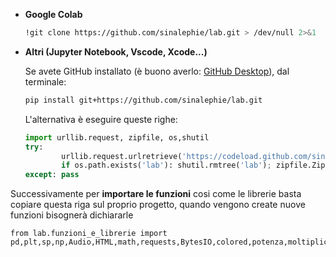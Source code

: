 * **Google Colab**

    ```bash
    !git clone https://github.com/sinalephie/lab.git > /dev/null 2>&1
    ```

* **Altri (Jupyter Notebook, Vscode, Xcode...)**

    Se avete GitHub installato (è buono averlo: [GitHub Desktop](https://desktop.github.com/)), dal terminale:

    ```bash
    pip install git+https://github.com/sinalephie/lab.git
    ```

    L'alternativa è eseguire queste righe:

    ```python
	import urllib.request, zipfile, os,shutil
	try: 
    		urllib.request.urlretrieve('https://codeload.github.com/sinalephie/lab/zip/refs/heads/main', 'lab.zip'); 
    		if os.path.exists('lab'): shutil.rmtree('lab'); zipfile.ZipFile('lab.zip', 'r').extractall('lab1'); os.remove('lab.zip'); shutil.move('lab1/lab-main', 'lab'); shutil.rmtree('lab1')
	except: pass

    ```
Successivamente per **importare le funzioni** cosi come le librerie basta copiare questa riga sul proprio progetto, quando vengono create nuove funzioni bisognerà dichiararle

```
from lab.funzioni_e_librerie import pd,plt,sp,np,Audio,HTML,math,requests,BytesIO,colored,potenza,moltiplica,somma,fit,excel,mediapesata,compatibilità,stampa,suona,rispostacorretta,std,chi2retta,media,pearson,stdmedia,massimirelativi,minimirelativi,chi2,curve_fit,posterioriretta,importa,guida
```
